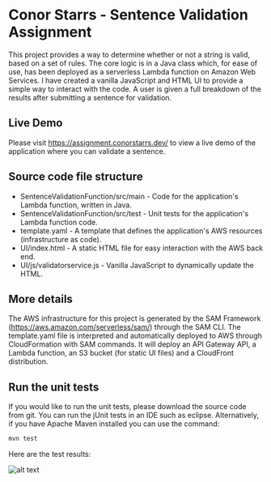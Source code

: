 # Conor Starrs - Sentence Validation Assignment

This project provides a way to determine whether or not a string is valid, based on a set of rules. The core logic is in a Java class which, for ease of use, has been deployed as a serverless Lambda function on Amazon Web Services. I have created a vanilla JavaScript and HTML UI to provide a simple way to interact with the code. A user is given a full breakdown of the results after submitting a sentence for validation.

## Live Demo

Please visit https://assignment.conorstarrs.dev/ to view a live demo of the application where you can validate a sentence.

## Source code file structure

- SentenceValidationFunction/src/main - Code for the application's Lambda function, written in Java.
- SentenceValidationFunction/src/test - Unit tests for the application's Lambda function code. 
- template.yaml - A template that defines the application's AWS resources (infrastructure as code). 
- UI/index.html - A static HTML file for easy interaction with the AWS back end.
- UI/js/validatorservice.js - Vanilla JavaScript to dynamically update the HTML.

## More details

The AWS infrastructure for this project is generated by the SAM Framework (https://aws.amazon.com/serverless/sam/) through the SAM CLI. The template.yaml file is interpreted and automatically deployed to AWS through CloudFormation with SAM commands. It will deploy an API Gateway API, a Lambda function, an S3 bucket (for static UI files) and a CloudFront distribution.

## Run the unit tests

If you would like to run the unit tests, please download the source code from git. You can run the jUnit tests in an IDE such as eclipse. Alternatively, if you have Apache Maven installed you can use the command:

```bash
mvn test
```

Here are the test results:

![alt text](https://assignment.conorstarrs.dev/images/unit-tests.png)
